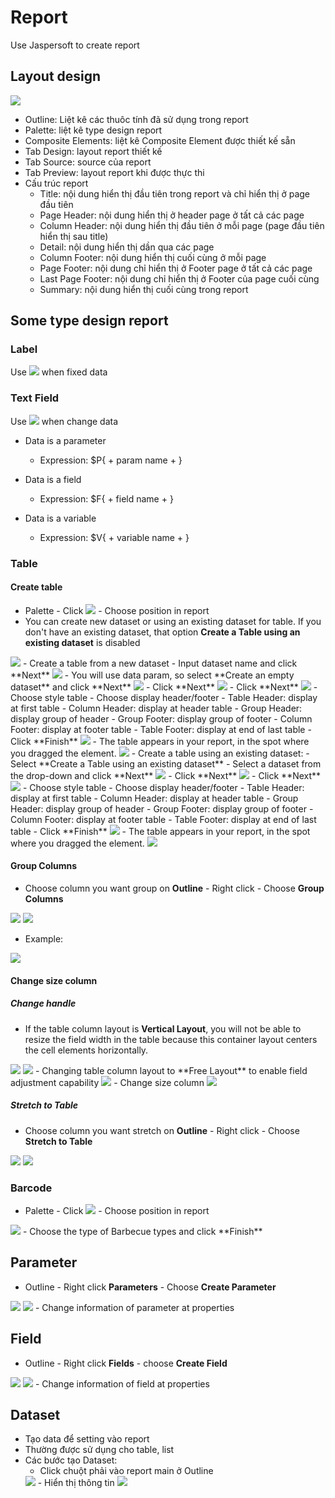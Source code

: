 # Report

Use Jaspersoft to create report

## Layout design

<img src="@assets/images/report_jaspersoft.png"/>

- Outline: Liệt kê các thuôc tính đã sử dụng trong report
- Palette: liệt kê type design report
- Composite Elements: liệt kê Composite Element được thiết kế sẵn
- Tab Design: layout report thiết kế
- Tab Source: source của report
- Tab Preview: layout report khi được thực thi
- Cấu trúc report
  - Title: nội dung hiển thị đầu tiên trong report và chỉ hiển thị ở page đầu tiên
  - Page Header: nội dung hiển thị ở header page ở tất cả các page
  - Column Header: nội dung hiển thị đầu tiên ở mỗi page (page đầu tiên hiển thị sau title)
  - Detail: nội dung hiển thị dần qua các page
  - Column Footer: nội dung hiển thị cuối cùng ở mỗi page
  - Page Footer: nội dung chỉ hiển thị ở Footer page ở tất cả các page
  - Last Page Footer: nội dung chỉ hiển thị ở Footer của page cuối cùng
  - Summary: nội dung hiển thị cuối cùng trong report

## Some type design report

### Label

Use <img src="@assets/images/report_static_text.png"/> when fixed data

### Text Field

Use <img src="@assets/images/report_text_field.png"/> when change data

- Data is a parameter
  - Expression: $P{ + param name + }

- Data is a field
  - Expression: $F{ + field name + }

- Data is a variable
  - Expression: $V{ + variable name + }

### Table

#### Create table

- Palette - Click <img src="@assets/images/report_table.png"/> - Choose position in report
- You can create new dataset or using an existing dataset for table. If you don't have an existing dataset, that option **Create a Table using an existing dataset** is disabled
<img src="@assets/images/report_table_0.png"/>
- Create a table from a new dataset
  - Input dataset name and click **Next**
  <img src="@assets/images/report_table_1.png"/>
  - You will use data param, so select **Create an empty dataset** and click **Next**
  <img src="@assets/images/report_table_2.png"/>
  - Click **Next**
  <img src="@assets/images/report_table_3.png"/>
  - Click **Next**
  <img src="@assets/images/report_table_4.png"/>
  - Choose style table
  - Choose display header/footer
    - Table Header: display at first table
    - Column Header: display at header table
    - Group Header: display group of header
    - Group Footer: display group of footer
    - Column Footer: display at footer table
    - Table Footer: display at end of last table
  - Click **Finish**
  <img src="@assets/images/report_table_5.png"/>
  - The table appears in your report, in the spot where you dragged the element.
  <img src="@assets/images/report_table_6.png"/>
- Create a table using an existing dataset:
  - Select **Create a Table using an existing dataset**
  - Select a dataset from the drop-down and click **Next**
  <img src="@assets/images/report_table_7.png"/>
  - Click **Next**
  <img src="@assets/images/report_table_3.png"/>
  - Click **Next**
  <img src="@assets/images/report_table_4.png"/>
  - Choose style table
  - Choose display header/footer
    - Table Header: display at first table
    - Column Header: display at header table
    - Group Header: display group of header
    - Group Footer: display group of footer
    - Column Footer: display at footer table
    - Table Footer: display at end of last table
  - Click **Finish**
  <img src="@assets/images/report_table_5.png"/>
  - The table appears in your report, in the spot where you dragged the element.
  <img src="@assets/images/report_table_6.png"/>

#### Group Columns

- Choose column you want group on **Outline**  - Right click - Choose **Group Columns**  
<img src="@assets/images/report_table_group_column_0.png"/>

<img src="@assets/images/report_table_group_column_1.png"/>

- Example:

<img src="@assets/images/report_table_group_column_2.png"/>  

#### Change size column

##### Change handle

- If the table column layout is **Vertical Layout**, you will not be able to resize the field width in the table because this container layout centers the cell elements horizontally.  
<img src="@assets/images/report_table_column_0.png"/>  
<img src="@assets/images/report_table_column_1.png"/>
- Changing table column layout to **Free Layout** to enable field adjustment capability
<img src="@assets/images/report_table_column_2.png"/>
- Change size column
<img src="@assets/images/report_table_column_5.png"/>

##### Stretch to Table

- Choose column you want stretch on **Outline**  - Right click - Choose **Stretch to Table**  
<img src="@assets/images/report_table_column_3.png"/>  
<img src="@assets/images/report_table_column_4.png"/>

### Barcode

- Palette - Click <img src="@assets/images/report_barcode.png"/> - Choose position in report
<img src="@assets/images/report_barcode_create_0.png"/>
- Choose the type of Barbecue types and click **Finish**

## Parameter

- Outline - Right click **Parameters** - Choose **Create Parameter**
<img src="@assets/images/report_parameter_create_0.png"/>
<img src="@assets/images/report_parameter_create_1.png"/>
- Change information of parameter at properties

## Field

- Outline - Right click **Fields** - choose **Create Field**  
<img src="@assets/images/report_field_create_0.png"/>  
<img src="@assets/images/report_field_create_1.png"/>
- Change information of field at properties

## Dataset

- Tạo data để setting vào report
- Thường được sử dụng cho table, list
- Các bước tạo Dataset:
  - Click chuột phải vào report main ở Outline  
  <img src="@assets/images/report_dataset_0.png"/>
  - Hiển thị thông tin
  <img src="@assets/images/report_dataset_1.png"/>
